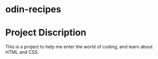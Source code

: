 # odin-recipes
<title>Odin Project</title>
<h1>Project Discription</h1>
<p>This is a project to help me enter the world of coding, and learn about HTML and CSS.</p>